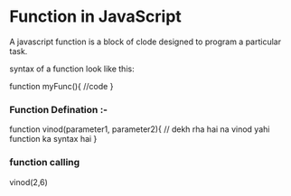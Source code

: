 # Function in JavaScript

A javascript function is a block of clode designed to program a particular task.

syntax of a function look like this:

function myFunc(){
  //code
}

### Function Defination :-

function vinod(parameter1, parameter2){
  // dekh rha hai na vinod yahi function ka syntax hai
}

### function calling
vinod(2,6)